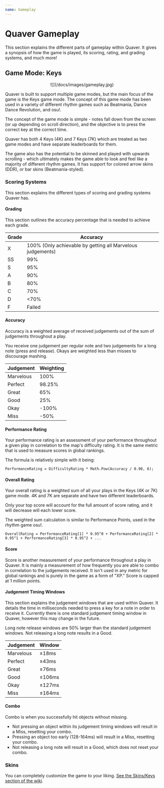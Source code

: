 ```yaml
---
name: Gameplay
---
```


# Quaver Gameplay

This section explains the different parts of gameplay within Quaver. It gives a synopsis of how the game is played, its scoring, rating, and grading systems, and much more!

## Game Mode: Keys

<center>
![](/docs/images/gameplay.jpg)
</center>

Quaver is built to support multiple game modes, but the main focus of the game is the Keys game mode. The concept of this game mode has been used in a variety of different rhythm games such as Beatmania, Dance Dance Revolution, and osu!.

The concept of the game mode is simple - notes fall down from the screen (or up depending on scroll direction), and the objective is to press the correct key at the correct time.

Quaver has both 4 Keys (4K) and 7 Keys (7K) which are treated as two game modes and have separate leaderboards for them.

The game also has the potential to be skinned and played with upwards scrolling - which ultimately makes the game able to look and feel like a majority of different rhythm games. It has support for colored arrow skins (DDR), or bar skins (Beatmania-styled).

### Scoring Systems

This section explains the different types of scoring and grading systems Quaver has.

#### Grading

This section outlines the accuracy percentage that is needed to achieve each grade.

| Grade | Accuracy                                                   |
| ----- | ---------------------------------------------------------- |
| X     | 100% (Only achievable by getting all Marvelous judgements) |
| SS    | 99%                                                        |
| S     | 95%                                                        |
| A     | 90%                                                        |
| B     | 80%                                                        |
| C     | 70%                                                        |
| D     | <70%                                                       |
| F     | Failed                                                     |

#### Accuracy

Accuracy is a weighted average of received judgements out of the sum of judgements throughout a play.

You receive one judgement per regular note and two judgements for a long note (press and release).
Okays are weighted less than misses to discourage mashing.

| Judgement | Weighting |
| --------- | --------- |
| Marvelous | 100%      |
| Perfect   | 98.25%    |
| Great     | 65%       |
| Good      | 25%       |
| Okay      | -100%     |
| Miss      | -50%      |

#### Performance Rating

Your performance rating is an assessment of your performance throughout a given play in correlation to the map's difficulty rating. It is the same metric that is used to measure scores in global rankings.

The formula is relatively simple with it being:

`PerformanceRating = DifficultyRating * Math.Pow(Accuracy / 0.98, 6);`

#### Overall Rating

Your overall rating is a weighted sum of all your plays in the Keys (4K or 7K) game mode. 4K and 7K are separate and have two different leaderboards.

Only your top score will account for the full amount of score rating, and it will decrease will each lower score.

The weighted sum calculation is similar to Performance Points, used in the rhythm game osu!.

`OverallRating = PerformanceRating[1] * 0.95^0 + PerformanceRating[2] * 0.95^1 + PerformanceRating[3] * 0.95^2 + ...`

#### Score

Score is another measurement of your performance throughout a play in Quaver. It is mainly a measurement of how frequently you are able to combo in correlation to the judgements received. It isn't used in any metric for global rankings and is purely in the game as a form of "XP." Score is capped at 1 million points.

#### Judgement Timing Windows

This section explains the judgement windows that are used within Quaver. It details the time in milliseconds needed to press a key for a note in order to receive it. Currently there is one standard judgement timing window in Quaver, however this may change in the future.

Long note release windows are 50% larger than the standard judgement windows.
Not releasing a long note results in a Good.

| Judgement | Window |
| --------- | ------ |
| Marvelous | ±18ms  |
| Perfect   | ±43ms  |
| Great     | ±76ms  |
| Good      | ±106ms |
| Okay      | ±127ms |
| Miss      | ±164ms |

#### Combo

Combo is when you successfully hit objects without missing.

* Not pressing an object within its judgement timing windows will result in a Miss, resetting your combo.
* Pressing an object too early (128-164ms) will result in a Miss, resetting your combo.
* Not releasing a long note will result in a Good, which does not reset your combo.

### Skins

You can completely customize the game to your liking. [See the Skins/Keys section of the wiki](/docs/Skins/Keys).
